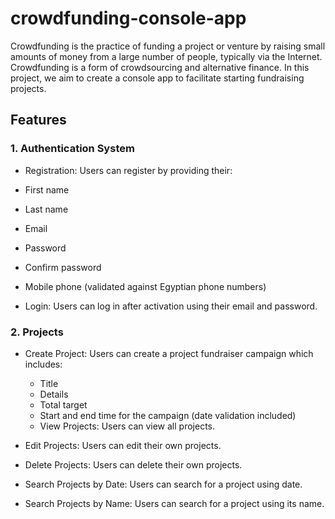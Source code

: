 # crowdfunding-console-app
Crowdfunding is the practice of funding a project or venture by raising small amounts of money from a large number of people, typically via the Internet. Crowdfunding is a form of crowdsourcing and alternative finance. In this project, we aim to create a console app to facilitate starting fundraising projects.

## Features
### 1. Authentication System
- Registration: Users can register by providing their:

- First name
- Last name
- Email
- Password
- Confirm password
- Mobile phone (validated against Egyptian phone numbers)
- Login: Users can log in after activation using their email and password.

### 2. Projects
- Create Project: Users can create a project fundraiser campaign which includes:

  - Title
  - Details
  - Total target
  - Start and end time for the campaign (date validation included)
  - View Projects: Users can view all projects.

- Edit Projects: Users can edit their own projects.

- Delete Projects: Users can delete their own projects.

- Search Projects by Date: Users can search for a project using date.

- Search Projects by Name: Users can search for a project using its name.


